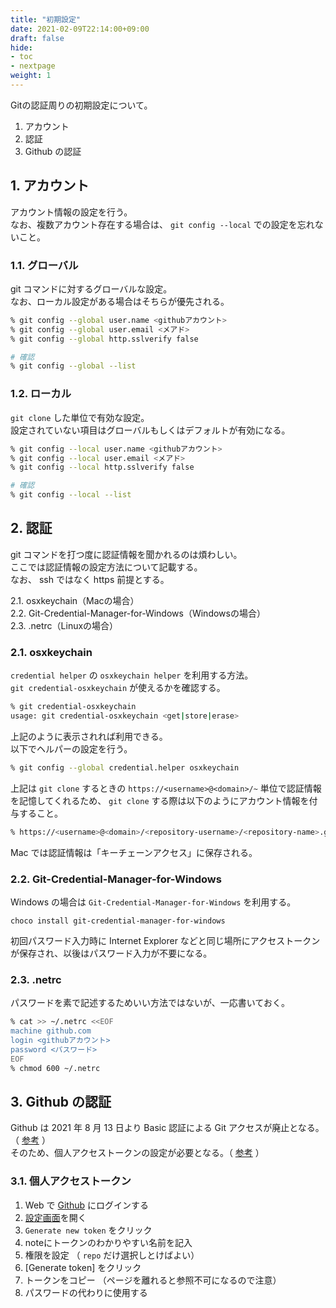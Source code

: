 ```yaml
---
title: "初期設定"
date: 2021-02-09T22:14:00+09:00
draft: false
hide:
- toc
- nextpage
weight: 1
---
```


Gitの認証周りの初期設定について。

1. アカウント
2. 認証
3. Github の認証

<!--more-->

## 1. アカウント

アカウント情報の設定を行う。  
なお、複数アカウント存在する場合は、 `git config --local` での設定を忘れないこと。

### 1.1. グローバル

git コマンドに対するグローバルな設定。  
なお、ローカル設定がある場合はそちらが優先される。

```zsh
% git config --global user.name <githubアカウント>
% git config --global user.email <メアド>
% git config --global http.sslverify false

# 確認
% git config --global --list
```

### 1.2. ローカル

`git clone` した単位で有効な設定。  
設定されていない項目はグローバルもしくはデフォルトが有効になる。

```zsh
% git config --local user.name <githubアカウント>
% git config --local user.email <メアド>
% git config --local http.sslverify false

# 確認
% git config --local --list
```

## 2. 認証

git コマンドを打つ度に認証情報を聞かれるのは煩わしい。  
ここでは認証情報の設定方法について記載する。  
なお、 ssh ではなく https 前提とする。

2.1. osxkeychain（Macの場合）  
2.2. Git-Credential-Manager-for-Windows（Windowsの場合）  
2.3. .netrc（Linuxの場合）

### 2.1. osxkeychain

`credential helper` の `osxkeychain helper` を利用する方法。  
`git credential-osxkeychain` が使えるかを確認する。

```zsh
% git credential-osxkeychain
usage: git credential-osxkeychain <get|store|erase>
```

上記のように表示されれば利用できる。  
以下でヘルパーの設定を行う。

```zsh
% git config --global credential.helper osxkeychain
```

上記は `git clone` するときの `https://<username>@<domain>/~` 単位で認証情報を記憶してくれるため、 `git clone` する際は以下のようにアカウント情報を付与すること。

```zsh
% https://<username>@<domain>/<repository-username>/<repository-name>.git
```

Mac では認証情報は「キーチェーンアクセス」に保存される。

### 2.2. Git-Credential-Manager-for-Windows

Windows の場合は `Git-Credential-Manager-for-Windows` を利用する。

```dos
choco install git-credential-manager-for-windows
```

初回パスワード入力時に Internet Explorer などと同じ場所にアクセストークンが保存され、以後はパスワード入力が不要になる。

### 2.3. .netrc

パスワードを素で記述するためいい方法ではないが、一応書いておく。

```zsh
% cat >> ~/.netrc <<EOF
machine github.com
login <githubアカウント>
password <パスワード>
EOF
% chmod 600 ~/.netrc
```

## 3. Github の認証

Github は 2021 年 8 月 13 日より Basic 認証による Git アクセスが廃止となる。（ [参考](https://github.blog/2020-12-15-token-authentication-requirements-for-git-operations/) ）  
そのため、個人アクセストークンの設定が必要となる。（ [参考](https://github.blog/2020-12-15-token-authentication-requirements-for-git-operations/) ）

### 3.1. 個人アクセストークン

1. Web で [Github](https://github.com) にログインする
2. [設定画面](https://github.com/settings/tokens)を開く
3. `Generate new token` をクリック
4. noteにトークンのわかりやすい名前を記入
5. 権限を設定 （ `repo` だけ選択しとけばよい）
6. [Generate token] をクリック
7. トークンをコピー （ページを離れると参照不可になるので注意）
8. パスワードの代わりに使用する